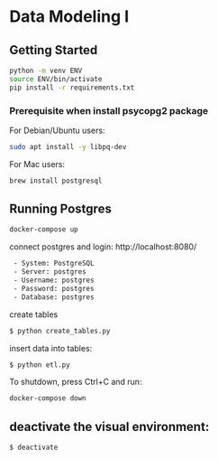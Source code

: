 # Data Modeling I

## Getting Started

```sh
python -m venv ENV
source ENV/bin/activate
pip install -r requirements.txt
```

### Prerequisite when install psycopg2 package

For Debian/Ubuntu users:

```sh
sudo apt install -y libpq-dev
```

For Mac users:

```sh
brew install postgresql
```

## Running Postgres

```sh
docker-compose up
```

connect postgres and login: http://localhost:8080/

```sh
 - System: PostgreSQL
 - Server: postgres
 - Username: postgres
 - Password: postgres
 - Database: postgres
```
create tables

```sh
$ python create_tables.py
```

insert data into tables:

```sh
$ python etl.py
```

To shutdown, press Ctrl+C and run:

```sh
docker-compose down
```

## deactivate the visual environment:
```sh
$ deactivate
```
